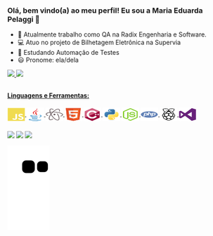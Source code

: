 ### Olá, bem vindo(a) ao meu perfil! Eu sou a Maria Eduarda Pelaggi 👋

- 🔭 Atualmente trabalho como QA na Radix Engenharia e Software.
- 💻 Atuo no projeto de Bilhetagem Eletrônica na Supervia
- 🌱 Estudando Automação de Testes
- 😃 Pronome: ela/dela

<div>
  <a href="https://github.com/mariapelaggi">
  <img height="180em" src="https://github-readme-stats.vercel.app/api?username=mariapelaggi&show_icons=true&theme=dracula&include_all_commits=true&count_private=true"/>
  <img height="180em" src="https://github-readme-stats.vercel.app/api/top-langs/?username=mariapelaggi&layout=compact&langs_count=7&theme=dracula"/>
</div>

<div> 
<div style="display: inline_block"><br>
  
**Linguagens e Ferramentas:**<br><h5>
  <img align="center" alt="Duda-Js" height="30" width="40" src="https://raw.githubusercontent.com/devicons/devicon/master/icons/javascript/javascript-plain.svg">
  <img align="center" alt="Duda-Ts" height="30" width="40" src="https://raw.githubusercontent.com/devicons/devicon/master/icons/java/java-original.svg">
  <img align="center" alt="Duda-Atom" height="30" width="40" src="https://raw.githubusercontent.com/devicons/devicon/master/icons/atom/atom-original.svg">
  <img align="center" alt="Duda-HTML" height="30" width="40" src="https://raw.githubusercontent.com/devicons/devicon/master/icons/html5/html5-original.svg">
  <img align="center" alt="Duda-CSS" height="30" width="40" src="https://raw.githubusercontent.com/devicons/devicon/master/icons/cplusplus/cplusplus-original.svg">
  <img align="center" alt="Duda-Python" height="30" width="40" src="https://raw.githubusercontent.com/devicons/devicon/master/icons/python/python-original.svg">
  <img align="center" alt="Duda-NodeJS" height="30" width="40" src="https://raw.githubusercontent.com/devicons/devicon/master/icons/nodejs/nodejs-original.svg">
  <img align="center" alt="Duda-Php" height="30" width="40" src="https://raw.githubusercontent.com/devicons/devicon/master/icons/php/php-plain.svg">
  <img align="center" alt="Duda-Raspberry" height="30" width="40" src="https://raw.githubusercontent.com/devicons/devicon/master/icons/raspberrypi/raspberrypi-line.svg">
  <img align="center" alt="Duda-Vstudio" height="30" width="40" src="https://raw.githubusercontent.com/devicons/devicon/master/icons/visualstudio/visualstudio-plain.svg">
</div>
<div> 
  
  <a href="https://instagram.com/dudapelaggi" target="_blank"><img src="https://img.shields.io/badge/-Instagram-%23E4405F?style=for-the-badge&logo=instagram&logoColor=white" target="_blank"></a>
  <a href = "mailto:mariapelaggi2001@gmail.com"><img src="https://img.shields.io/badge/-Gmail-%23333?style=for-the-badge&logo=gmail&logoColor=white" target="_blank"></a>
  <a href="https://www.linkedin.com/in/maria-eduarda-pelaggi-1b66161aa/" target="_blank"><img src="https://img.shields.io/badge/-LinkedIn-%230077B5?style=for-the-badge&logo=linkedin&logoColor=white" target="_blank"></a> 
 
  ![Snake animation](https://github.com/rafaballerini/rafaballerini/blob/output/github-contribution-grid-snake.svg)
 
</div>
